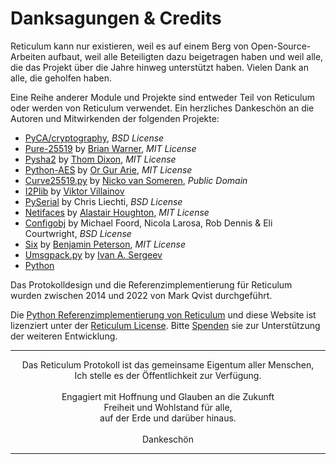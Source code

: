 # Danksagungen & Credits
Reticulum kann nur existieren, weil es auf einem Berg von Open-Source-Arbeiten aufbaut, weil alle Beteiligten dazu beigetragen haben und weil alle, die das Projekt über die Jahre hinweg unterstützt haben. Vielen Dank an alle, die geholfen haben.

Eine Reihe anderer Module und Projekte sind entweder Teil von Reticulum oder werden von Reticulum verwendet. Ein herzliches Dankeschön an die Autoren und Mitwirkenden der folgenden Projekte:

- [PyCA/cryptography](https://github.com/pyca/cryptography), *BSD License*
- [Pure-25519](https://github.com/warner/python-pure25519) by [Brian Warner](https://github.com/warner), *MIT License*
- [Pysha2](https://github.com/thomdixon/pysha2) by [Thom Dixon](https://github.com/thomdixon), *MIT License*
- [Python-AES](https://github.com/orgurar/python-aes) by [Or Gur Arie](https://github.com/orgurar), *MIT License*
- [Curve25519.py](https://gist.github.com/nickovs/cc3c22d15f239a2640c185035c06f8a3#file-curve25519-py) by [Nicko van Someren](https://gist.github.com/nickovs), *Public Domain*
- [I2Plib](https://github.com/l-n-s/i2plib) by [Viktor Villainov](https://github.com/l-n-s)
- [PySerial](https://github.com/pyserial/pyserial) by Chris Liechti, *BSD License*
- [Netifaces](https://github.com/al45tair/netifaces) by [Alastair Houghton](https://github.com/al45tair), *MIT License*
- [Configobj](https://github.com/DiffSK/configobj) by Michael Foord, Nicola Larosa, Rob Dennis & Eli Courtwright, *BSD License*
- [Six](https://github.com/benjaminp/six) by [Benjamin Peterson](https://github.com/benjaminp), *MIT License*
- [Umsgpack.py](https://github.com/vsergeev/u-msgpack-python) by [Ivan A. Sergeev](https://github.com/vsergeev)
- [Python](https://www.python.org)

Das Protokolldesign und die Referenzimplementierung für Reticulum wurden zwischen 2014 und 2022 von Mark Qvist durchgeführt.

Die [Python Referenzimplementierung von Reticulum](https://github.com/markqvist/reticulum) und diese Website ist lizenziert unter der [Reticulum License](license.html). Bitte <a href="donate_de.html">Spenden</a> sie zur Unterstützung der weiteren Entwicklung.

----------------

<center>Das Reticulum Protokoll ist das gemeinsame Eigentum aller Menschen,<br/>Ich stelle es der Öffentlichkeit zur Verfügung.<br/><br/>Engagiert mit Hoffnung und Glauben an die Zukunft<br/>Freiheit und Wohlstand für alle,<br/>auf der Erde und darüber hinaus.<br/><br/>Dankeschön</center>

----------------
